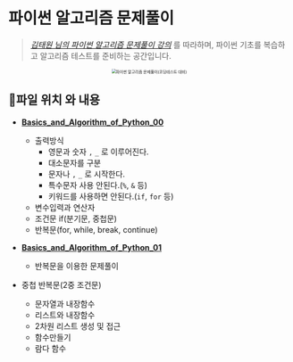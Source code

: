 # 파이썬 알고리즘 문제풀이

> *[김태원 님의 파이썬 알고리즘 문제풀이 강의](https://www.inflearn.com/course/파이썬-알고리즘-문제풀이-코딩테스트#)* 를 따라하며, 파이썬 기초를 복습하고 알고리즘 테스트를 준비하는 공간입니다.

<p align='center'><img src="https://cdn.inflearn.com/public/courses/324412/course_cover/e856a66a-5166-477f-b485-9026fbaf09fc/ktw_algorithm.png" alt="파이썬 알고리즘 문제풀이(코딩테스트 대비)" style="zoom:50%;" /></p>

## 📌파일 위치 와 내용

- [**Basics_and_Algorithm_of_Python_00**](https://github.com/dannylee93/TIL/blob/master/Basics%26Algorithm/Basics_and_Algorithm_of_Python_00.ipynb)
  
  - 출력방식
    - 영문과 숫자 `,` `_` 로 이루어진다.
    - 대소문자를 구분
    - 문자나 `,` `_` 로 시작한다.
    - 특수문자 사용 안된다.(`%`, `&` 등)
    - 키워드를 사용하면 안된다.(`if`, `for` 등)
  - 변수입력과 연산자
  - 조건문 if(분기문, 중첩문)
  - 반복문(for, while, break, continue)
  
- [**Basics_and_Algorithm_of_Python_01**](https://github.com/dannylee93/TIL/blob/master/Basics%26Algorithm/Basics_and_Algorithm_of_Python_01.ipynb)

  - 반복문을 이용한 문제풀이
- 중첩 반복문(2중 조건문)
  - 문자열과 내장함수
  - 리스트와 내장함수
  - 2차원 리스트 생성 및 접근
  - 함수만들기
  - 람다 함수